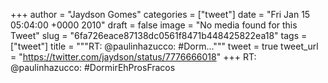 
+++
author = "Jaydson Gomes"
categories = ["tweet"]
date = "Fri Jan 15 05:04:00 +0000 2010"
draft = false
image = "No media found for this Tweet"
slug = "6fa726eace87138dc0561f8471b448425822ea18"
tags = ["tweet"]
title = """RT: @paulinhazucco: #Dorm..."""
tweet = true
tweet_url = "https://twitter.com/jaydson/status/7776666018"
+++
RT: @paulinhazucco: #DormirEhProsFracos
